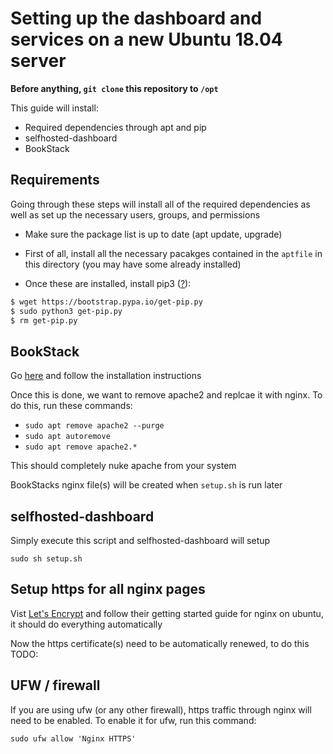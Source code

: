 # Setting up the dashboard and services on a new Ubuntu 18.04 server

**Before anything, `git clone` this repository to `/opt`**

This guide will install:
 - Required dependencies through apt and pip
 - selfhosted-dashboard
 - BookStack

## Requirements

Going through these steps will install all of the required dependencies as well
as set up the necessary users, groups, and permissions

 - Make sure the package list is up to date (apt update, upgrade)

 - First of all, install all the necessary pacakges contained in the `aptfile` in
this directory (you may have some already installed)

 - Once these are installed, install pip3 ([?](https://pip.pypa.io/en/stable/installing/)):

```bash
$ wget https://bootstrap.pypa.io/get-pip.py
$ sudo python3 get-pip.py
$ rm get-pip.py
```

## BookStack

Go [here](https://www.bookstackapp.com/docs/admin/installation/#ubuntu-1804) and
follow the installation instructions

Once this is done, we want to remove apache2 and replcae it with nginx. To do
this, run these commands:

 - `sudo apt remove apache2 --purge`
 - `sudo apt autoremove`
 - `sudo apt remove apache2.*`

This should completely nuke apache from your system

BookStacks nginx file(s) will be created when `setup.sh` is run later

## selfhosted-dashboard

Simply execute this script and selfhosted-dashboard will setup

`sudo sh setup.sh`

## Setup https for all nginx pages

Vist [Let's Encrypt](https://letsencrypt.org/) and follow their getting started
guide for nginx on ubuntu, it should do everything automatically

Now the https certificate(s) need to be automatically renewed, to do this TODO:

## UFW / firewall

If you are using ufw (or any other firewall), https traffic through nginx will
need to be enabled. To enable it for ufw, run this command:

`sudo ufw allow 'Nginx HTTPS'`

